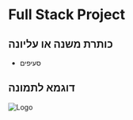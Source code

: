 # Full Stack Project
## כותרת משנה או עליונה
* סעיפים
## דוגמא לתמונה
![Logo](https://github.com/IgalNeeman/drushim/blob/master/src/picsjobs/TNOVA-EXAMPLE.jpg)
